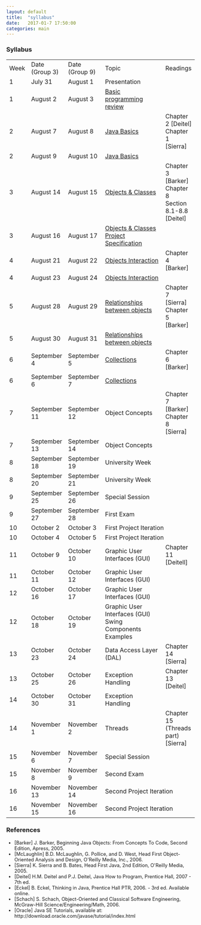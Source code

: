 ```yaml
---
layout: default
title:  "syllabus"
date:   2017-01-7 17:50:00
categories: main
---
```


### Syllabus

<table>
<tr class="table-header">
<td>Week</td>
<td style="width:15%">Date <br>(Group 3)</td>
<td style="width:15%">Date <br>(Group 9)</td>
<td style="width: 32%">Topic</td>
<td>Readings</td>
</tr>
<tr>
<td>1</td>
<td>July 31</td>
<td>August 1 </td>
<td>Presentation</td>
<td></td>
</tr>
<tr>
<td>1</td>
<td>August 2</td>
<td>August 3</td>
<td><a href="https://drive.google.com/open?id=0B6uYBzkBeRiaeE9Idmt0TlFWeUU">Basic programming review</a></td>
<td></td>
</tr>
<tr>
<td>2</td>
<td>August 7</td>
<td>August 8</td>
<td><a href="https://drive.google.com/open?id=0B6uYBzkBeRiaVkw2RVktdF9vTlk">Java Basics</a></td>
<td>Chapter 2 [Deitel]<br>Chapter 1 [Sierra]</td>
</tr>
<tr>
<td>2</td>
<td>August 9</td>
<td>August 10</td>
<td><a href="https://drive.google.com/open?id=0B6uYBzkBeRiad0lsS01JcGw0Mlk">Java Basics</a></td>
<td></td>
</tr>
<tr>
<td>3</td>
<td>August 14</td>
<td>August 15</td>
<td><a href="https://drive.google.com/open?id=0B6uYBzkBeRiaZTA0VzA5WHNYVGM">Objects &amp; Classes</a></td>
<td>Chapter 3 [Barker]<br>Chapter 8 Section 8.1-8.8 [Deitel]</td>
</tr>
<tr>
<td>3</td>
<td>August 16</td>
<td>August 17</td>
<td>
<a href="https://drive.google.com/open?id=0B6uYBzkBeRiaQWNYSGdqRDlzdUE">Objects &amp; Classes</a><br>
<a href="https://drive.google.com/open?id=0B6uYBzkBeRiaWWJrNkxKNU1nZVU">Project Specification</a>
</td>
<td></td>
</tr>
<tr>
<td>4</td>
<td>August 21</td>
<td>August 22</td>
<td><a href="https://drive.google.com/open?id=0B6uYBzkBeRiaVDdOdEFlWU5YQkk">Objects Interaction</a></td>
<td>Chapter 4 [Barker]</td>
</tr>
<tr>
<td>4</td>
<td>August 23</td>
<td>August 24</td>
<td><a href="https://drive.google.com/open?id=0B6uYBzkBeRiaV1lBV1p4MU9nWFk">Objects Interaction</a></td>
<td></td>
</tr>
<tr>
<td>5</td>
<td>August 28</td>
<td>August 29</td>
<td><a href="https://drive.google.com/open?id=0B6uYBzkBeRiaSE1iWUlYYTQ0cU0">Relationships between objects</a></td>
<td>Chapter 7 [Sierra]<br>Chapter 5 [Barker]</td>
</tr>
<tr>
<td>5</td>
<td>August 30</td>
<td>August 31</td>
<td><a href="https://drive.google.com/open?id=0B6uYBzkBeRiaeUhMR1RsVVIzX0U">Relationships between objects</a></td>
<td></td>
</tr>
<tr>
<td>6</td>
<td>September 4</td>
<td>September 5</td>
<td><a href="https://drive.google.com/open?id=0B6uYBzkBeRiabTQzYjViZlY2WEk">Collections</a></td>
<td>Chapter 6 [Barker]</td>
</tr>
<tr>
<td>6</td>
<td>September 6</td>
<td>September 7</td>
<td><a href="https://drive.google.com/open?id=0B6uYBzkBeRiaVWx0ZWRuZjV5Nk0">Collections</a></td>
<td></td>
</tr>
<tr>
<td>7</td>
<td>September 11</td>
<td>September 12</td>
<td>Object Concepts</td>
<td>Chapter 7 [Barker]<br>Chapter 8 [Sierra]</td>
</tr>
<tr>
<td>7</td>
<td>September 13</td>
<td>September 14</td>
<td>Object Concepts</td>
<td></td>
</tr>
<tr>
<td>8</td>
<td>September 18</td>
<td>September 19</td>
<td colspan="2">University Week</td>
</tr>
<tr>
<td>8</td>
<td>September 20</td>
<td>September 21</td>
<td colspan="2">University Week</td>
</tr>
<tr>
<td>9</td>
<td>September 25</td>
<td>September 26</td>
<td colspan="2">Special Session</td>
</tr>
<tr>
<td>9</td>
<td>September 27</td>
<td>September 28</td>
<td colspan="2">First Exam</td>
</tr>
<tr>
<td>10</td>
<td>October 2</td>
<td>October 3</td>
<td colspan="2">First Project Iteration</td>
</tr>
<tr>
<td>10</td>
<td>October 4</td>
<td>October 5</td>
<td colspan="2">First Project Iteration</td>
</tr>
<tr>
<td>11</td>
<td>October 9</td>
<td>October 10</td>
<td>Graphic User Interfaces (GUI)</td>
<td>Chapter 11 [Deitell]</td>
</tr>
<tr>
<td>11</td>
<td>October 11</td>
<td>October 12</td>
<td>Graphic User Interfaces (GUI)</td>
<td></td>
</tr>
<tr>
<td>12</td>
<td>October 16</td>
<td>October 17</td>
<td>Graphic User Interfaces (GUI)</td>
<td></td>
</tr>
<tr>
<td>12</td>
<td>October 18</td>
<td>October 19</td>
<td>Graphic User Interfaces (GUI)<br>
Swing Components Examples</td>
<td></td>
</tr>
<tr>
<td>13</td>
<td>October 23</td>
<td>October 24</td>
<td>Data Access Layer (DAL)</td>
<td>Chapter 14 [Sierra]</td>
</tr>
<tr>
<td>13</td>
<td>October 25</td>
<td>October 26</td>
<td>Exception Handling</td>
<td>Chapter 13 [Deitel] </td>
</tr>
<tr>
<td>14</td>
<td>October 30</td>
<td>October 31</td>
<td>Exception Handling</td>
<td></td>
</tr>
<tr>
<td>14</td>
<td>November 1</td>
<td>November 2</td>
<td>Threads</td>
<td>Chapter 15 (Threads part) [Sierra] </td>
</tr>
<tr>
<td>15</td>
<td>November 6</td>
<td>November 7</td>
<td colspan="2">Special Session</td>
</tr>
<tr>
<td>15</td>
<td>November 8</td>
<td>November 9</td>
<td colspan="2">Second Exam</td>
</tr>
<tr>
<td>16</td>
<td>November 13</td>
<td>November 14</td>
<td colspan="2">Second Project Iteration</td>
</tr>
<tr>
<td>16</td>
<td>November 15</td>
<td>November 16</td>
<td colspan="2">Second Project Iteration</td>
</tr>
</table>

### References
<ul style="font-size:0.8rem">
<li>[Barker] J. Barker, Beginning Java Objects: From Concepts To Code, Second Edition, Apress, 2005.</li>
<li>[McLaughlin] B.D. McLaughlin, G. Pollice, and D. West, Head First Object-Oriented Analysis and Design, O'Reilly Media, Inc., 2006.</li>
<li>[Sierra] K. Sierra and B. Bates, Head First Java, 2nd Edition, O'Reilly Media, 2005.</li>
<li>[Deitel] H.M. Deitel and P.J. Deitel, Java How to Program, Prentice Hall, 2007 - 7th ed.</li>
<li>[Eckel] B. Eckel, Thinking in Java, Prentice Hall PTR, 2006. - 3rd ed. Available online.</li>
<li>[Schach] S. Schach, Object-Oriented and Classical Software Engineering, McGraw-Hill Science/Engineering/Math, 2006.</li>
<li>[Oracle] Java SE Tutorials, available at: http://download.oracle.com/javase/tutorial/index.html</li>
</ul>
